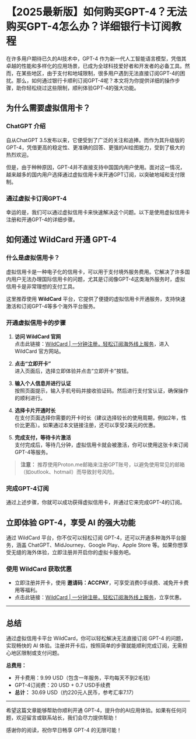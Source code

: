 # 【2025最新版】如何购买GPT-4？无法购买GPT-4怎么办？详细银行卡订阅教程

在许多用户期待已久的AI技术中，GPT-4 作为新一代人工智能语言模型，凭借其卓越的性能和多样化的应用场景，已成为全球科技爱好者和开发者的必备工具。然而，在某些地区，由于支付和地域限制，很多用户遇到无法直接订阅GPT-4的困扰。那么，如何通过银行卡顺利订阅GPT-4呢？本文将为你提供详细的操作步骤，助你轻松绕过这些限制，顺利体验GPT-4的强大功能。

## 为什么需要虚拟信用卡？

### ChatGPT 介绍

自从ChatGPT 3.5发布以来，它便受到了广泛的关注和追捧。而作为其升级版的GPT-4，凭借更高的稳定性、更准确的回答、更强的AI绘图能力，受到了极大的热烈欢迎。

但是，由于种种原因，GPT-4并不直接支持中国国内用户使用。面对这一情况，越来越多的国内用户选择通过虚拟信用卡来开通GPT订阅，以突破地域和支付限制。

### 通过虚拟卡订阅GPT-4

幸运的是，我们可以通过虚拟信用卡来快速解决这个问题。以下是使用虚拟信用卡注册和开通GPT-4的详细步骤。

## 如何通过 WildCard 开通 GPT-4

### 什么是虚拟信用卡？

虚拟信用卡是一种电子化的信用卡，可以用于支付境外服务费用。它解决了许多国内用户无法办理国际信用卡的问题，尤其是订阅像GPT-4这类海外服务时，虚拟信用卡是非常理想的支付工具。

这里推荐使用 **WildCard** 平台，它提供了便捷的虚拟信用卡开通服务，支持快速激活和订阅GPT-4等多个海外平台服务。

### 开通虚拟信用卡的步骤

1. **访问 WildCard 官网**  
   点击此链接：[WildCard | 一分钟注册，轻松订阅海外线上服务](https://bit.ly/bewildcard)，进入 WildCard 官方网站。
   
2. **点击“立即开卡”**  
   进入页面后，选择立即体验并点击“立即开卡”按钮。

3. **输入个人信息并进行认证**  
   按照页面提示，输入手机号码并接收验证码。然后进行支付宝认证，确保操作的顺利进行。

4. **选择卡片开通时长**  
   在支付页面选择你需要的开卡时长（建议选择较长的使用周期，例如2年，性价比更高）。如果通过本文链接注册，还可以享受2美元的优惠。

5. **完成支付，等待卡片激活**  
   支付完成后，等待几分钟，虚拟信用卡就会被激活，你可以使用这张卡来订阅GPT-4等服务。

> **注意：** 推荐使用Proton.me邮箱来注册GPT账号，以避免使用常见的邮箱（如outlook、hotmail）而导致封号风险。

### 完成GPT-4订阅

通过上述步骤，你就可以成功获得虚拟信用卡，并通过它来完成GPT-4的订阅。

## 立即体验 GPT-4，享受 AI 的强大功能

通过 WildCard 平台，你不仅可以轻松订阅 GPT-4，还可以开通多种海外平台服务，涵盖 ChatGPT、MidJourney、Google Play、Apple Store 等。如果你想享受无缝的海外体验，立即注册并开启你的虚拟卡服务吧。

### 使用 WildCard 获取优惠

- 立即注册并开卡，使用 **邀请码：ACCPAY**，可享受消费0手续费、减免开卡费用等福利。
- 点击此链接：[WildCard | 一分钟注册，轻松订阅海外线上服务](https://bit.ly/bewildcard)，立享优惠。

---

## 总结

通过虚拟信用卡平台 WildCard，你可以轻松解决无法直接订阅 GPT-4 的问题，实现畅快的 AI 体验。注册并开卡后，按照简单的步骤就能顺利完成订阅，无需担心地区限制或支付问题。

**总费用：**
- 开卡费用：9.99 USD（包含一年服务，平均每天不到2毛钱）
- GPT-4订阅费：20 USD + 0.7 USD手续费
- **总计：** 30.69 USD（约220元人民币，参考汇率7.17）

---



希望这篇文章能够帮助你顺利开通 GPT-4，提升你的AI应用体验。如果有任何问题，欢迎留言或联系站长，我们会尽力提供帮助！

感谢你的阅读，祝你早日畅享 GPT-4 的无限可能！
